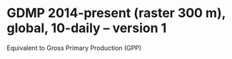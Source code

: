 #  GDMP 2014-present (raster 300 m), global, 10-daily – version 1

Equivalent to Gross Primary Production (GPP)